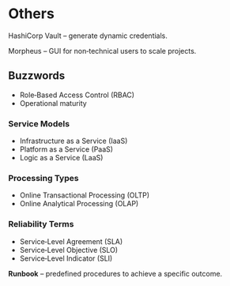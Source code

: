 
# Others
HashiCorp Vault – generate dynamic credentials.

Morpheus – GUI for non‑technical users to scale projects.

## Buzzwords
- Role‑Based Access Control (RBAC)  
- Operational maturity  

### Service Models
- Infrastructure as a Service (IaaS)  
- Platform as a Service (PaaS)  
- Logic as a Service (LaaS)  

### Processing Types
- Online Transactional Processing (OLTP)  
- Online Analytical Processing (OLAP)  

### Reliability Terms
- Service‑Level Agreement (SLA)  
- Service‑Level Objective (SLO)  
- Service‑Level Indicator (SLI)  

**Runbook** – predefined procedures to achieve a specific outcome.
